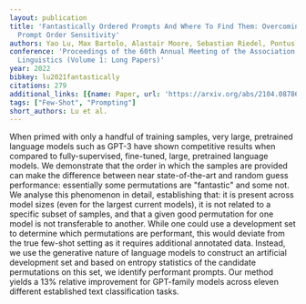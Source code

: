 ```yaml
---
layout: publication
title: 'Fantastically Ordered Prompts And Where To Find Them: Overcoming Few-shot
  Prompt Order Sensitivity'
authors: Yao Lu, Max Bartolo, Alastair Moore, Sebastian Riedel, Pontus Stenetorp
conference: 'Proceedings of the 60th Annual Meeting of the Association for Computational
  Linguistics (Volume 1: Long Papers)'
year: 2022
bibkey: lu2021fantastically
citations: 279
additional_links: [{name: Paper, url: 'https://arxiv.org/abs/2104.08786'}]
tags: ["Few-Shot", "Prompting"]
short_authors: Lu et al.
---
```

When primed with only a handful of training samples, very large, pretrained
language models such as GPT-3 have shown competitive results when compared to
fully-supervised, fine-tuned, large, pretrained language models. We demonstrate
that the order in which the samples are provided can make the difference
between near state-of-the-art and random guess performance: essentially some
permutations are "fantastic" and some not. We analyse this phenomenon in
detail, establishing that: it is present across model sizes (even for the
largest current models), it is not related to a specific subset of samples, and
that a given good permutation for one model is not transferable to another.
While one could use a development set to determine which permutations are
performant, this would deviate from the true few-shot setting as it requires
additional annotated data. Instead, we use the generative nature of language
models to construct an artificial development set and based on entropy
statistics of the candidate permutations on this set, we identify performant
prompts. Our method yields a 13% relative improvement for GPT-family models
across eleven different established text classification tasks.